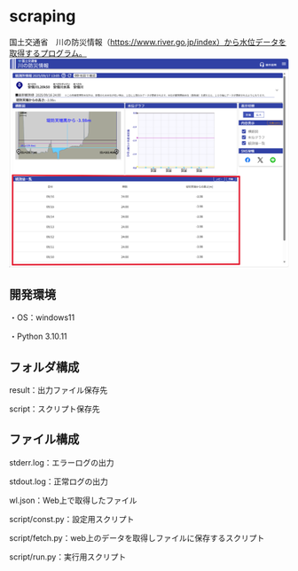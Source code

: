 # scraping

国土交通省　川の防災情報（https://www.river.go.jp/index）から水位データを取得するプログラム。
![top](./scraping/site.png)

## 開発環境

・OS：windows11

・Python 3.10.11

## フォルダ構成

result：出力ファイル保存先

script：スクリプト保存先

## ファイル構成

stderr.log：エラーログの出力

stdout.log：正常ログの出力

wl.json：Web上で取得したファイル

script/const.py：設定用スクリプト

script/fetch.py：web上のデータを取得しファイルに保存するスクリプト

script/run.py：実行用スクリプト
